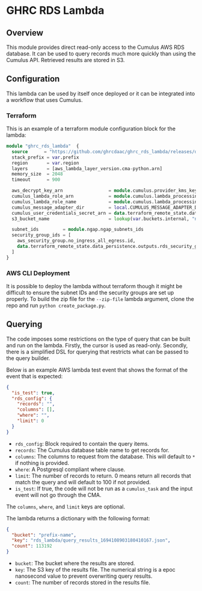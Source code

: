 # GHRC RDS Lambda

## Overview
This module provides direct read-only access to the Cumulus AWS RDS database. It 
can be used to query records much more quickly than using the Cumulus API. Retrieved results
are stored in S3.

## Configuration
This lambda can be used by itself once deployed or it can be integrated into a workflow that uses Cumulus.

### Terraform
This is an example of a terraform module configuration block for the lambda:
```terraform
module "ghrc_rds_lambda"  {
  source      = "https://github.com/ghrcdaac/ghrc_rds_lambda/releases/download/v0.2.0/ghrc_rds_lambda.zip"
  stack_prefix = var.prefix
  region       = var.region
  layers       = [aws_lambda_layer_version.cma-python.arn]
  memory_size  = 2048
  timeout      = 900

  aws_decrypt_key_arn                 = module.cumulus.provider_kms_key_id
  cumulus_lambda_role_arn             = module.cumulus.lambda_processing_role_arn
  cumulus_lambda_role_name            = module.cumulus.lambda_processing_role_name
  cumulus_message_adapter_dir         = local.CUMULUS_MESSAGE_ADAPTER_DIR
  cumulus_user_credentials_secret_arn = data.terraform_remote_state.data_persistence.outputs.user_credentials_secret_arn
  s3_bucket_name                      = lookup(var.buckets.internal, "name", null)

  subnet_ids         = module.ngap.ngap_subnets_ids
  security_group_ids = [
    aws_security_group.no_ingress_all_egress.id,
    data.terraform_remote_state.data_persistence.outputs.rds_security_group
  ]
}
```

### AWS CLI Deployment
It is possible to deploy the lambda without terraform though it might be difficult to ensure the subnet IDs and the 
security groups are set up properly. To build the zip file for the `--zip-file` lambda argument, clone the repo and run 
`python create_package.py`.

## Querying
The code imposes some restrictions on the type of query that can be built and run on the lambda. Firstly, the cursor
is used as read-only. Secondly, there is a simplified DSL for querying that restricts what can be passed to the query
builder.

Below is an example AWS lambda test event that shows the format of the event that is expected:
```json
{
  "is_test": true,
  "rds_config": {
    "records": "",
    "columns": [],
    "where": "",
    "limit": 0
  }
}
```
 - `rds_config`: Block required to contain the query items.
 - `records`: The Cumulus database table name to get records for.
 - `columns`: The columns to request from the database. This will default to `*` if nothing is provided.
 - `where`: A Postgresql compliant where clause.
 - `limit`: The number of records to return. 0 means return all records that match the query and will default to 100 if not provided.
 - `is_test`: If true, the code will not be run as a `cumulus_task` and the input event will not go through the CMA.

The `columns`, `where`, and `limit` keys are optional. 

The lambda returns a dictionary with the following format:
```json
{
  "bucket": "prefix-name",
  "key": "rds_lambda/query_results_1694108903180410167.json",
  "count": 113192
}
```
 - `bucket`: The bucket where the results are stored.
 - `key`: The S3 key of the results file. The numerical string is a epoc nanosecond value to prevent overwriting query results.
 - `count`: The number of records stored in the results file.
